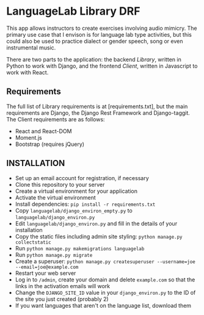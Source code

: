 # LanguageLab Library DRF

This app allows instructors to create exercises involving audio mimicry.  The
primary use case that I envison is for language lab type activities, but this
could also be used to practice dialect or gender speech, song or even
instrumental music.

There are two parts to the application: the backend *Library*, written in Python
to work with Django, and the frontend *Client*, written in Javascript to work
with React.

## Requirements

The full list of Library requirements is at [requirements.txt], but the main
requirements are Django, the Django Rest Framework and Django-taggit.  The
Client requirements are as follows:

* React and React-DOM
* Moment.js
* Bootstrap (requires jQuery)

## INSTALLATION

* Set up an email account for registration, if necessary
* Clone this repository to your server
* Create a virtual environment for your application
* Activate the virtual environment
* Install dependencies: `pip install -r requirements.txt`
* Copy `languagelab/django_environ_empty.py` to `languagelab/django_environ.py`
* Edit `languagelab/django_environ.py` and fill in the details of your installation
* Copy the static files including admin site styling: `python manage.py collectstatic`
* Run `python manage.py makemigrations languagelab`
* Run `python manage.py migrate`
* Create a superuser: `python manage.py createsuperuser --username=joe --email=joe@example.com`
* Restart your web server
* Log in to `/admin`, create your domain and delete `example.com` so that the links in the activation emails will work
* Change the `DJANGO_SITE_ID` value in your `django_environ.py` to the ID of the site you just created (probably 2)
* If you want languages that aren't on the language list, download them


